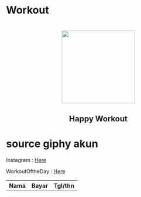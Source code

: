 # Workout
<h1 align="center"> <img src="https://c.tenor.com/OcLW6D3ivkoAAAAi/kiss-exercise.gif" widht="100" height="200"></h1>
<h2 align="center"> Happy Workout </h2>

# source giphy akun
<p>Instagram : <td><a target="_blank" href="https://www.instagram.com/ragil_iygd77">Here</a></td></p>
<p>WorkoutOftheDay : <td><a target="_blank" href="https://giphy.com/channel/WorkoutOftheDay">Here</a></td></p>

<table width="100" class="table">
<tr>
<th>Nama</th>
<th>Bayar </th>
<th>Tgl/thn </td>
</tr>
